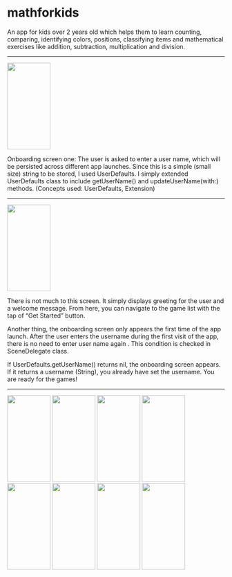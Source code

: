 # mathforkids

  An app for kids over 2 years old which helps them to learn counting, comparing, identifying colors, positions, classifying items and mathematical exercises like addition, subtraction, multiplication and division.
  
  <hr>

<image src="https://user-images.githubusercontent.com/38868680/87585982-d5fd2380-c6ad-11ea-96b1-d4b3cf650468.png" width=100 height=200>
  
  Onboarding screen one: The user is asked to enter a user name, which will be persisted across different app launches. Since this is a simple (small size) string to be stored, I used UserDefaults. I simply extended UserDefaults class to include getUserName() and updateUserName(with:) methods.
(Concepts used: UserDefaults, Extension)

  <hr>
 
  
<image src="https://user-images.githubusercontent.com/38868680/87585984-d8f81400-c6ad-11ea-8e8b-d35484013237.png" width=100 height=200>
  
  There is not much to this screen. It simply displays greeting for the user and a welcome message. From here, you can navigate to the game list with the tap of “Get Started” button.

Another thing, the onboarding screen only appears the first time of the app launch. After the user enters the username during the first visit of the app, there is no need to enter user name again . This condition is checked in SceneDelegate class.

If UserDefaults.getUserName() returns nil, the onboarding screen appears. If it returns a username (String), you already have set the username. You are ready for the games!

  <hr>

<image src="https://user-images.githubusercontent.com/38868680/87585995-dc8b9b00-c6ad-11ea-911d-624aaa023a90.png" width=100 height=200>

<image src="https://user-images.githubusercontent.com/38868680/87585999-deedf500-c6ad-11ea-9feb-e5d16a9adcee.png" width=100 height=200>

<image src="https://user-images.githubusercontent.com/38868680/87586008-e31a1280-c6ad-11ea-9d29-f4cd335e2fc7.png" width=100 height=200>

<image src="https://user-images.githubusercontent.com/38868680/87586013-e4e3d600-c6ad-11ea-986b-df590fe0fd79.png" width=100 height=200>

<image src="https://user-images.githubusercontent.com/38868680/87586021-e90ff380-c6ad-11ea-9966-9e5993072c61.png" width=100 height=200>

<image src="https://user-images.githubusercontent.com/38868680/87586034-ed3c1100-c6ad-11ea-916d-1720efdd3903.png" width=100 height=200>

<image src="https://user-images.githubusercontent.com/38868680/87586039-ee6d3e00-c6ad-11ea-9315-eb5a5aa9d19e.png" width=100 height=200>

<image src="https://user-images.githubusercontent.com/38868680/87586048-f0370180-c6ad-11ea-8a40-7b6bd2fdb961.png" width=100 height=200>
